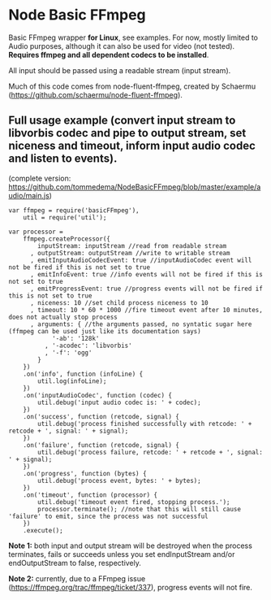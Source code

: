 Node Basic FFmpeg
==================

Basic FFmpeg wrapper __for Linux__, see examples. For now, mostly limited to Audio purposes, although it can also be used for video (not tested). __Requires ffmpeg and all dependent codecs to be installed__.

All input should be passed using a readable stream (input stream).

Much of this code comes from node-fluent-ffmpeg, created by Schaermu (https://github.com/schaermu/node-fluent-ffmpeg).

Full usage example (convert input stream to libvorbis codec and pipe to output stream, set niceness and timeout, inform input audio codec and listen to events). 
------------------

(complete version: https://github.com/tommedema/NodeBasicFFmpeg/blob/master/example/audio/main.js)

    var ffmpeg = require('basicFFmpeg'),
        util = require('util');
        
    var processor = 
        ffmpeg.createProcessor({
            inputStream: inputStream //read from readable stream
          , outputStream: outputStream //write to writable stream
          , emitInputAudioCodecEvent: true //inputAudioCodec event will not be fired if this is not set to true
          , emitInfoEvent: true //info events will not be fired if this is not set to true
          , emitProgressEvent: true //progress events will not be fired if this is not set to true
          , niceness: 10 //set child process niceness to 10
          , timeout: 10 * 60 * 1000 //fire timeout event after 10 minutes, does not actually stop process
          , arguments: { //the arguments passed, no syntatic sugar here (ffmpeg can be used just like its documentation says)
                '-ab': '128k'
              , '-acodec': 'libvorbis'
              , '-f': 'ogg'
            }
        })
        .on('info', function (infoLine) {
            util.log(infoLine);
        })
        .on('inputAudioCodec', function (codec) {
            util.debug('input audio codec is: ' + codec);
        })
        .on('success', function (retcode, signal) {
            util.debug('process finished successfully with retcode: ' + retcode + ', signal: ' + signal);
        })
        .on('failure', function (retcode, signal) {
            util.debug('process failure, retcode: ' + retcode + ', signal: ' + signal);
        })
        .on('progress', function (bytes) {
            util.debug('process event, bytes: ' + bytes);
        })
        .on('timeout', function (processor) {
            util.debug('timeout event fired, stopping process.');
            processor.terminate(); //note that this will still cause 'failure' to emit, since the process was not successful
        })
        .execute();
        
 __Note 1:__ both input and output stream will be destroyed when the process terminates, fails or succeeds unless you set endInputStream and/or endOutputStream to false, respectively.
 
 __Note 2:__ currently, due to a FFmpeg issue (https://ffmpeg.org/trac/ffmpeg/ticket/337), progress events will not fire.